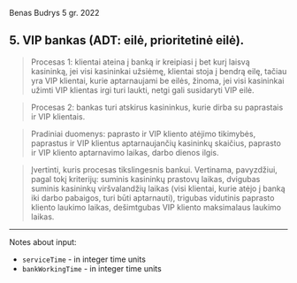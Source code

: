 Benas Budrys 5 gr. 2022

## 5. VIP bankas (ADT: eilė, prioritetinė eilė).

> Procesas 1: klientai ateina į banką ir kreipiasi į bet kurį laisvą kasininką, jei visi kasininkai užsiėmę, klientai stoja į bendrą eilę, tačiau yra VIP klientai, kurie aptarnaujami be eilės, žinoma, jei visi kasininkai užimti VIP klientas irgi turi laukti, netgi gali susidaryti VIP eilė.

> Procesas 2: bankas turi atskirus kasininkus, kurie dirba su paprastais ir VIP klientais.

> Pradiniai duomenys: paprasto ir VIP kliento atėjimo tikimybės, paprastus ir VIP klientus aptarnaujančių kasininkų skaičius, paprasto ir VIP kliento aptarnavimo laikas, darbo dienos ilgis.

> Įvertinti, kuris procesas tikslingesnis bankui. Vertinama, pavyzdžiui, pagal tokį kriterijų: suminis kasininkų prastovų laikas, dvigubas suminis kasininkų viršvalandžių laikas (visi klientai, kurie atėjo į banką iki darbo pabaigos, turi būti aptarnauti), trigubas vidutinis paprasto kliento laukimo laikas, dešimtgubas VIP kliento maksimalaus laukimo laikas.

---

Notes about input:

- `serviceTime` - in integer time units
- `bankWorkingTime` - in integer time units
